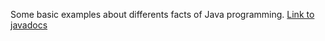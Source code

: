Some basic examples about differents facts of Java programming.
<a href="https://cmoralejo.github.io/EjemplosFormacionJava/docs/apidocs/">Link to javadocs</a>
